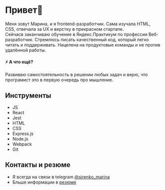 # Привет👋

Меня зовут Марина, и&nbsp;я&nbsp;frontend-разработчик. Сама изучала HTML, CSS, отвечала за&nbsp;UX и&nbsp;верстку в&nbsp;прекрасном стартапе. Сейчасв&nbsp;заканчиваю обучение в&nbsp;Яндекс.Практикум по&nbsp;профессии Веб-разработчик. Стремлюсь писать качественный код, который легко читать и&nbsp;поддерживать. Нацелена на&nbsp;продуктовые команды и&nbsp;не&nbsp;против удалённой работы.

#### ⚡ **А что ещё?**
Развиваю самостоятельность в решении любых задач и верю, что програмист это в первую очередь про мышление.

## Инструменты
- JS 
- React 
- Jest
- HTML
- CSS
- Express.js
- Node.js
- Webpack
- Git

## Контакты и резюме

- Я всегда на связи в telegram [@sirenko_marina](https://t.me/sirenko_marina)
- Бльше информации в [резюме](https://docs.google.com/document/d/1h0Mxbn1ennE3qTiGaafrV31WAHj_YOAmyzylkGcPYwU/edit?usp=sharing)

